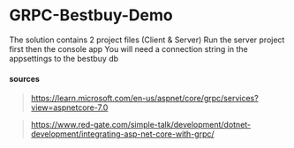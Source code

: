 # GRPC-Bestbuy-Demo

The solution contains 2 project files (Client & Server)
Run the server project first then the console app
You will need a connection string in the appsettings to the bestbuy db

#### sources
> https://learn.microsoft.com/en-us/aspnet/core/grpc/services?view=aspnetcore-7.0

> https://www.red-gate.com/simple-talk/development/dotnet-development/integrating-asp-net-core-with-grpc/
